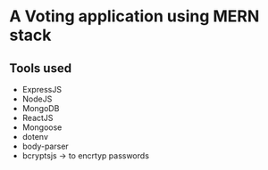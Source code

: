 # A Voting application using MERN stack
 
## Tools used
* ExpressJS
* NodeJS            
* MongoDB
* ReactJS
* Mongoose
* dotenv
* body-parser    
* bcryptsjs -> to encrtyp passwords
